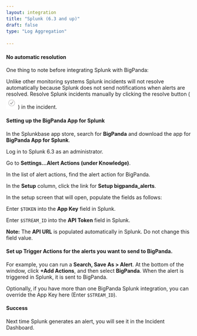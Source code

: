 ```yaml
---
layout: integration 
title: "Splunk (6.3 and up)"
draft: false
type: "Log Aggregation"

---
```


#### No automatic resolution

One thing to note before integrating Splunk with BigPanda:

Unlike other monitoring systems Splunk incidents will not resolve automatically because Splunk does not send notifications when alerts are resolved. Resolve Splunk incidents manually by clicking the resolve button (![media/resolve.png](/media/resolve.png)) in the incident.

#### Setting up the BigPanda App for Splunk

In the Splunkbase app store, search for **BigPanda** and download the app for **BigPanda App for Splunk**.

Log in to Splunk 6.3 as an administrator.

Go to **Settings...Alert Actions (under Knowledge)**.

In the list of alert actions, find the alert action for BigPanda.

In the **Setup** column, click the link for **Setup bigpanda_alerts**.

In the setup screen that will open, populate the fields as follows:

  Enter `$TOKEN` into the **App Key** field in Splunk.

  Enter `$STREAM_ID` into the **API Token** field in Splunk.

**Note:** The **API URL** is populated automatically in Splunk. Do not change this field value.

<!-- section-separator -->

#### Set up **Trigger Actions** for the alerts you want to send to BigPanda.

For example, you can run a **Search, Save As > Alert**. At the bottom of the window, click **+Add Actions**, and then select **BigPanda**. When the alert is triggered in Splunk, it is sent to BigPanda.

Optionally, if you have more than one BigPanda Splunk integration, you can override the App Key here (Enter `$STREAM_ID`).

<!-- section-separator -->

#### Success
Next time Splunk generates an alert, you will see it in the Incident Dashboard.
